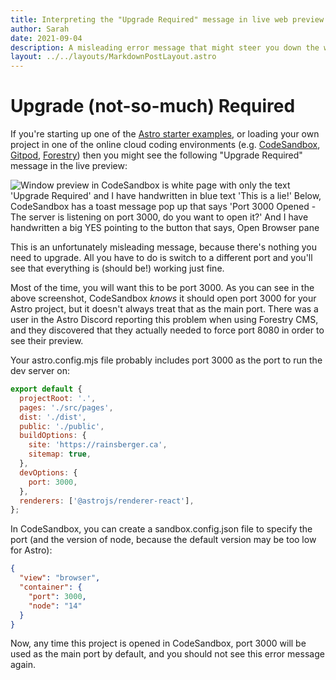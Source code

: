 ```yaml
---
title: Interpreting the "Upgrade Required" message in live web preview of Astro
author: Sarah
date: 2021-09-04
description: A misleading error message that might steer you down the wrong path...
layout: ../../layouts/MarkdownPostLayout.astro
---
```

# Upgrade (not-so-much) Required

If you're starting up one of the [Astro starter examples](https://github.com/snowpackjs/astro/tree/main/examples), or loading your own project in one of the online cloud coding environments (e.g. [CodeSandbox](https://codesandbox.io), [Gitpod](https://gitpod.io), [Forestry](https://forestry.io)) then you might see the following "Upgrade Required" message in the live preview:

![Window preview in CodeSandbox is white page with only the text 'Upgrade Required' and I have handwritten in blue text 'This is a lie!' Below, CodeSandbox has a toast message pop up that says 'Port 3000 Opened - The server is listening on port 3000, do you want to open it?' And I have handwritten a big YES pointing to the button that says, Open Browser pane](https://lh3.googleusercontent.com/pw/AM-JKLUAkXd-cnPK50iX20cedS_VdxY7uPKmOABob6GtKRxfU4Ovd4uA58alnro-u_MVEJySGokEj9k-9EG7GivRHQbXUxaQpzR2H1oBdPgUm01TeeJ7hOWroo9Xv73O04Phn2witGycogvbX7s243Pz3g1hxg=w1180-h597-no?.jpg)

This is an unfortunately misleading message, because there's nothing you need to upgrade. All you have to do is switch to a different port and you'll see that everything is (should be!) working just fine.

Most of the time, you will want this to be port 3000. As you can see in the above screenshot, CodeSandbox *knows* it should open port 3000 for your Astro project, but it doesn't always treat that as the main port. There was a user in the Astro Discord reporting this problem when using Forestry CMS, and they discovered that they actually needed to force port 8080 in order to see their preview.

Your astro.config.mjs file probably includes port 3000 as the port to run the dev server on:

```js
export default {
  projectRoot: '.',
  pages: './src/pages',
  dist: './dist',
  public: './public',
  buildOptions: {
    site: 'https://rainsberger.ca',
    sitemap: true,
  },
  devOptions: {
    port: 3000,
  },
  renderers: ['@astrojs/renderer-react'],
};
```

In CodeSandbox, you can create a sandbox.config.json file to specify the port (and the version of node, because the default version may be too low for Astro):

```json
{
  "view": "browser",
  "container": {
    "port": 3000,
    "node": "14"
  }
}
```

Now, any time this project is opened in CodeSandbox, port 3000 will be used as the main port by default, and you should not see this error message again.